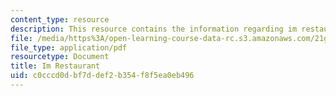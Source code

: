 ```yaml
---
content_type: resource
description: This resource contains the information regarding im restaurant.
file: /media/https%3A/open-learning-course-data-rc.s3.amazonaws.com/21g-401-german-i-fall-2008/c0cccd0dbf7ddef2b354f8f5ea0eb496_MIT21G_401F08_restaurant.pdf
file_type: application/pdf
resourcetype: Document
title: Im Restaurant
uid: c0cccd0d-bf7d-def2-b354-f8f5ea0eb496
---
```

